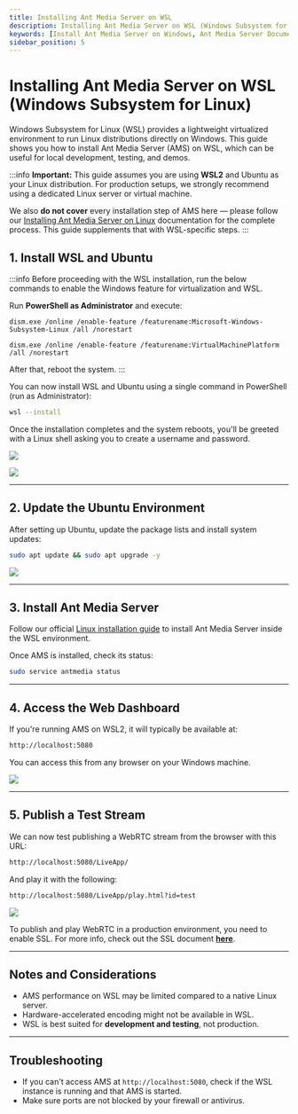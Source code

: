 ```yaml
---
title: Installing Ant Media Server on WSL
description: Installing Ant Media Server on WSL (Windows Subsystem for Linux)
keywords: [Install Ant Media Server on Windows, Ant Media Server Documentation, Ant Media Server Tutorials]
sidebar_position: 5
---
```


# Installing Ant Media Server on WSL (Windows Subsystem for Linux)

Windows Subsystem for Linux (WSL) provides a lightweight virtualized environment to run Linux distributions directly on Windows. This guide shows you how to install Ant Media Server (AMS) on WSL, which can be useful for local development, testing, and demos.

:::info **Important:** This guide assumes you are using **WSL2** and Ubuntu as your Linux distribution. For production setups, we strongly recommend using a dedicated Linux server or virtual machine.

We also **do not cover** every installation step of AMS here — please follow our [Installing Ant Media Server on Linux](https://antmedia.io/docs/installation/) documentation for the complete process. This guide supplements that with WSL-specific steps.
:::

## 1. Install WSL and Ubuntu

:::info
Before proceeding with the WSL installation, run the below commands to enable the Windows feature for virtualization and WSL.

Run **PowerShell as Administrator** and execute:

```
dism.exe /online /enable-feature /featurename:Microsoft-Windows-Subsystem-Linux /all /norestart

dism.exe /online /enable-feature /featurename:VirtualMachinePlatform /all /norestart
```

After that, reboot the system.
:::

You can now install WSL and Ubuntu using a single command in PowerShell (run as Administrator):

```bash
wsl --install
```
  
Once the installation completes and the system reboots, you'll be greeted with a Linux shell asking you to create a username and password.

 ![](@site/static/img/wls-installation/screen1.webp)

 ![](@site/static/img/wls-installation/screen2.webp)

---

## 2. Update the Ubuntu Environment

After setting up Ubuntu, update the package lists and install system updates:

```bash
sudo apt update && sudo apt upgrade -y
```

 ![](@site/static/img/wls-installation/screen5.webp)

---

## 3. Install Ant Media Server

Follow our official [Linux installation guide](https://antmedia.io/docs/guides/installing-on-linux/installing-ams-on-linux/) to install Ant Media Server inside the WSL environment.

Once AMS is installed, check its status:

```bash
sudo service antmedia status
```

---

## 4. Access the Web Dashboard

If you're running AMS on WSL2, it will typically be available at:

```bash
http://localhost:5080
```

You can access this from any browser on your Windows machine.


 ![](@site/static/img/wls-installation/screen3.webp)

---

## 5. Publish a Test Stream

We can now test publishing a WebRTC stream from the browser with this URL:

```bash
http://localhost:5080/LiveApp/
```

And play it with the following:

```bash
http://localhost:5080/LiveApp/play.html?id=test
```

 ![](@site/static/img/wls-installation/screen4.webp)


To publish and play WebRTC in a production environment, you need to enable SSL. For more info, check out the SSL document [**here**](https://antmedia.io/docs/guides/installing-on-linux/setting-up-ssl/).

---

## Notes and Considerations

- AMS performance on WSL may be limited compared to a native Linux server.
- Hardware-accelerated encoding might not be available in WSL.
- WSL is best suited for **development and testing**, not production.

---

## Troubleshooting

- If you can't access AMS at `http://localhost:5080`, check if the WSL instance is running and that AMS is started.
- Make sure ports are not blocked by your firewall or antivirus.
